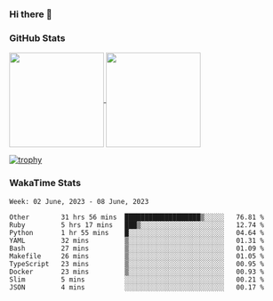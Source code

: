### Hi there 👋

### GitHub Stats

<a href="https://github.com/anuraghazra/github-readme-stats">
  <img align="center" height="170px" src="https://github-readme-stats.vercel.app/api/top-langs/?username=tksfjt1024&layout=compact&count_private=true&show_icons=true&show_icons=true&theme=graywhite" />
</a>
<a href="https://github.com/anuraghazra/github-readme-stats">
  <img align="center" height="170px" src="https://github-readme-stats.vercel.app/api?username=tksfjt1024&count_private=true&show_icons=true&show_icons=true&theme=graywhite" />
</a>

[![trophy](https://github-profile-trophy.vercel.app/?username=tksfjt1024)](https://github.com/ryo-ma/github-profile-trophy)

### WakaTime Stats

<!--START_SECTION:waka-->
```text
Week: 02 June, 2023 - 08 June, 2023

Other        31 hrs 56 mins  ███████████████████▒░░░░░   76.81 % 
Ruby         5 hrs 17 mins   ███▒░░░░░░░░░░░░░░░░░░░░░   12.74 % 
Python       1 hr 55 mins    █░░░░░░░░░░░░░░░░░░░░░░░░   04.64 % 
YAML         32 mins         ▒░░░░░░░░░░░░░░░░░░░░░░░░   01.31 % 
Bash         27 mins         ▒░░░░░░░░░░░░░░░░░░░░░░░░   01.09 % 
Makefile     26 mins         ▒░░░░░░░░░░░░░░░░░░░░░░░░   01.05 % 
TypeScript   23 mins         ▒░░░░░░░░░░░░░░░░░░░░░░░░   00.95 % 
Docker       23 mins         ▒░░░░░░░░░░░░░░░░░░░░░░░░   00.93 % 
Slim         5 mins          ░░░░░░░░░░░░░░░░░░░░░░░░░   00.21 % 
JSON         4 mins          ░░░░░░░░░░░░░░░░░░░░░░░░░   00.17 % 
```
<!--END_SECTION:waka-->
